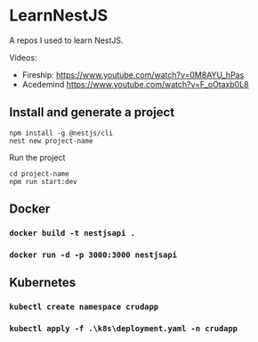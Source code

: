 # LearnNestJS

A repos I used to learn NestJS.

Videos:

- Fireship: https://www.youtube.com/watch?v=0M8AYU_hPas
- Acedemind https://www.youtube.com/watch?v=F_oOtaxb0L8

## Install and generate a project

```
npm install -g @nestjs/cli
nest new project-name
```

Run the project

```
cd project-name
npm run start:dev
```

## Docker

### ```docker build -t nestjsapi .```

### ```docker run -d -p 3000:3000 nestjsapi```

## Kubernetes

### ```kubectl create namespace crudapp```

### ```kubectl apply -f .\k8s\deployment.yaml -n crudapp```
